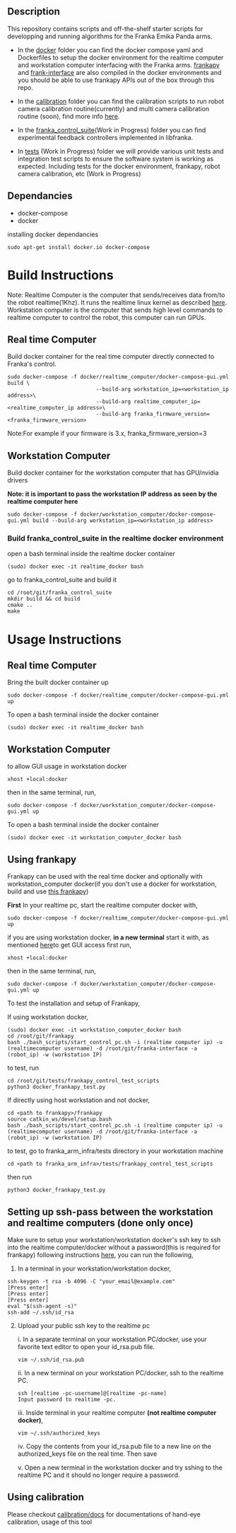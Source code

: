 ## Description 
This repository contains scripts and off-the-shelf starter scripts for developping and running algorithms for the Franka Emika Panda arms. 
- In the [docker](docker) folder you can find the docker compose yaml and Dockerfiles to setup the docker environment for the realtime computer and workstation computer interfacing with the Franka arms. [frankapy](https://github.com/iamlab-cmu/frankapy) and [frank-interface](https://github.com/iamlab-cmu/franka-interface) are also compiled in the docker environments and you should be able to use frankapy APIs out of the box through this repo. 

- In the [calibration](calibration) folder you can find the calibration scripts to run robot camera calibration routine(currently) and multi camera calibration routine (soon), find more info [here](calibration/docs). 

- In the [franka_control_suite](franka_control_suite)(Work in Progress) folder you can find experimental feedback controllers implemented in libfranka.

- In [tests](tests) (Work in Progress) folder we will provide various unit tests and integration test scripts to ensure the software system is working as expected. Including tests for the docker environment, frankapy, robot camera calibration, etc (Work in Progress)

## Dependancies 
- docker-compose
- docker 

installing docker dependancies 
```
sudo apt-get install docker.io docker-compose
```
# Build Instructions

Note: Realtime Computer is the computer that sends/receives data from/to the robot realtime(1Khz). It runs the realtime linux kernel as described [here](https://frankaemika.github.io/docs/installation_linux.html#setting-up-the-real-time-kernel). Workstation computer is the computer that sends high level commands to realtime computer to control the robot, this computer can run GPUs. 

## Real time Computer 
Build docker container for the real time computer directly connected to Franka's control. 
```
sudo docker-compose -f docker/realtime_computer/docker-compose-gui.yml build \
                            --build-arg workstation_ip=<workstation_ip address>\
                            --build-arg realtime_computer_ip=<realtime_computer_ip address>\
                            --build-arg franka_firmware_version=<franka_firmware_version>
```
Note:For example if your firmware is 3.x, franka_firmware_version=3

## Workstation Computer 
Build docker container for the workstation computer that has GPU/nvidia drivers 

**Note: it is important to pass the workstation IP address as seen by the realtime computer here**
```
sudo docker-compose -f docker/workstation_computer/docker-compose-gui.yml build --build-arg workstation_ip=<workstation_ip address>
```
### Build franka_control_suite in the realtime docker environment
open a bash terminal inside the realtime docker container 
```
(sudo) docker exec -it realtime_docker bash
```
go to franka_control_suite and build it
```
cd /root/git/franka_control_suite
mkdir build && cd build 
cmake ..
make
```


# Usage Instructions 
## Real time Computer 
Bring the built docker container up 
```
sudo docker-compose -f docker/realtime_computer/docker-compose-gui.yml up 
```

To open a bash terminal inside the docker container 
```
(sudo) docker exec -it realtime_docker bash
```

## Workstation Computer 
to allow GUI usage in workstation docker 
```
xhost +local:docker 
```
then in the same terminal, run, 
```
sudo docker-compose -f docker/workstation_computer/docker-compose-gui.yml up 
```

To open a bash terminal inside the docker container 
```
(sudo) docker exec -it workstation_computer_docker bash
```

## Using frankapy 
Frankapy can be used with the real time docker and optionally with workstation_computer docker(if you don't use a docker for workstation, build and use [this frankapy](https://github.com/Ruthrash/frankapy)) 

**First** In your realtime pc, start the realtime computer docker with,
```
sudo docker-compose -f docker/realtime_computer/docker-compose-gui.yml up 
```

if you are using workstation docker, **in a new terminal** start it with, 
as mentioned [here](https://stackoverflow.com/questions/69872788/docker-could-not-connect-to-any-x-display#:~:text=The%20solution%20is%20to%20run%20the%20following%20command%20in%20your%20terminal%3A)to get GUI access first run, 

```
xhost +local:docker 
```
then in the same terminal, run,
```
sudo docker-compose -f docker/workstation_computer/docker-compose-gui.yml up 
```

To test the installation and setup of Frankapy,  

If using workstation docker, 

```
(sudo) docker exec -it workstation_computer_docker bash
cd /root/git/frankapy 
bash ./bash_scripts/start_control_pc.sh -i (realtime computer ip) -u (realtimecomputer username) -d /root/git/franka-interface -a (robot_ip) -w (workstation IP)
```
to test, run
```
cd /root/git/tests/frankapy_control_test_scripts
python3 docker_frankapy_test.py
```
If directly using host workstation and not docker, 
```
cd <path to frankapy>/frankapy 
source catkin_ws/devel/setup.bash 
bash ./bash_scripts/start_control_pc.sh -i (realtime computer ip) -u (realtimecomputer username) -d /root/git/franka-interface -a (robot_ip) -w (workstation IP)
```
to test,
go to franka_arm_infra/tests directory in your workstation machine
```
cd <path to franka_arm_infra>/tests/frankapy_control_test_scripts
```
then run
```
python3 docker_frankapy_test.py
```

## Setting up ssh-pass between the workstation and realtime computers (done only once)

Make sure to setup your workstation/workstation docker's ssh key to ssh into the realtime computer/docker without a password(this is required for frankapy) following instructions [here](https://github.com/iamlab-cmu/frankapy#setting-up-ssh-key-to-control-pc), you can run the following, 

1. In a terminal in your workstation/workstation docker, 
```
ssh-keygen -t rsa -b 4096 -C "your_email@example.com"
[Press enter]
[Press enter]
[Press enter]
eval "$(ssh-agent -s)"
ssh-add ~/.ssh/id_rsa
```
2. Upload your public ssh key to the realtime pc
     
    i. In a separate terminal on your workstation PC/docker, use your favorite text editor to open your id_rsa.pub file.
    ```
    vim ~/.ssh/id_rsa.pub
    ```

    ii. In a new terminal on your workstation PC/docker, ssh to the realtime PC.
    ```
    ssh [realtime -pc-username]@[realtime -pc-name]
    Input password to realtime -pc.
    ```

    iii. Inside terminal in your realtime computer **(not realtime computer docker)**, 
    ```
    vim ~/.ssh/authorized_keys
    ```
    
    iv. Copy the contents from your id_rsa.pub file to a new line on the authorized_keys file on the real time. Then save

    v. Open a new terminal in the workstation docker and try sshing to the realtime PC and it should no longer require a password.


## Using calibration

Please checkout [calibration/docs](calibration/docs) for documentations of hand-eye calibration, usage of this tool 




